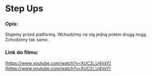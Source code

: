 # Step Ups

### Opis:
Stajemy przed platformą. Wchodzimy na nią jedną potem drugą nogą. Zchodzimy tak samo.

### Link do filmu:
[https://www.youtube.com/watch?v=XUC2j_U4VsY](https://www.youtube.com/watch?v=XUC2j_U4VsY)
